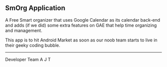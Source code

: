 SmOrg Application
-----------------


A Free Smart organizer that uses Google Calendar as its calendar back-end and adds (if we did) some extra features on GAE that help time 
organizing and management.

This app is to hit Android Market as soon as our noob team starts to live in their geeky coding bubble.





------------------------------------------
Developer Team
A
J
T


